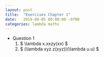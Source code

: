 ```yaml
---
layout: post
title:  "Exercises Chapter 1"
date:   2019-08-05 00:00:00 -0700
categories: lambda maths
---
```


- Question 1
    1. $ \lambda x.xxzy(xx) $
    2. $ (\lambda xyz.z(xyz))(\lambda u.u) $
